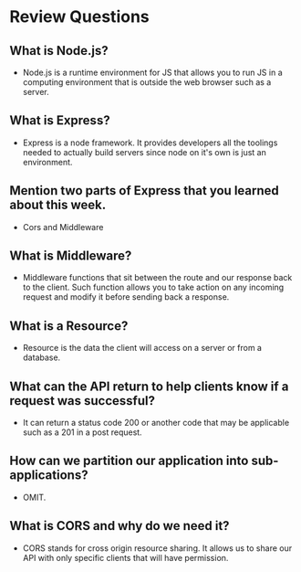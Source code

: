 # Review Questions

## What is Node.js?
* Node.js is a runtime environment for JS that allows you to run JS in a computing environment that is outside the web browser such as a server.
## What is Express?
* Express is a node framework. It provides developers all the toolings needed to actually build servers since node on it's own is just an environment.
## Mention two parts of Express that you learned about this week.
* Cors and Middleware
## What is Middleware?
* Middleware functions that sit between the route and our response back to the client. Such function allows you to take action on any incoming request and modify it before sending back a response.
## What is a Resource?
* Resource is the data the client will access on a server or from a database.
## What can the API return to help clients know if a request was successful?
* It can return a status code 200 or another code that may be applicable such as a 201 in a post request. 
## How can we partition our application into sub-applications?
* OMIT.
## What is CORS and why do we need it?
* CORS stands for cross origin resource sharing. It allows us to share our API with only specific clients that will have permission.

